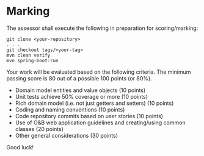 # Marking

The assessor shall execute the following in preparation for scoring/marking:

	git clone <your-repository>
	. . .
	git checkout tags/<your-tag>
	mvn clean verify
	mvn spring-boot:run

Your work will be evaluated based on the following criteria. The minimum passing score is 80 out of a possible 100 points (or 80%).

- Domain model entities and value objects (10 points)
- Unit tests achieve 50% coverage or more (10 points) 
- Rich domain model (i.e. not just getters and setters) (10 points)
- Coding and naming conventions (10 points)
- Code repository commits based on user stories (10 points)
- Use of O&B web application guidelines and creating/using common classes (20 points)
- Other general considerations (30 points)

Good luck!
